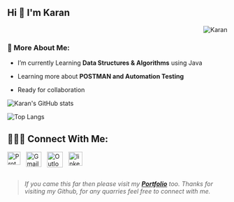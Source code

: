 
## Hi 👋 I'm Karan
<p align="right"> <img src="https://komarev.com/ghpvc/?username=karanrao-github&label=Profile%20views&color=0e75b6&style=flat"  alt="Karan" /> </p>

### 🧐 More About Me:
- I’m currently Learning **Data Structures & Algorithms** using Java

- Learning more about **POSTMAN and Automation Testing** 

- Ready for collaboration 

![Karan's GitHub stats](https://github-readme-stats.vercel.app/api?username=karanrao-github&show_icons=true&bg_color=0000&hide_border=true&text_color=d0d3d4)

![Top Langs](https://github-readme-stats.vercel.app/api/top-langs/?username=karanrao-github&layout=compact)


## 👨🏻‍💻 Connect With Me:

<a href="mailto:karanrao81441@protonmail.com" target="_blank"> <img align="left" src="https://raw.githubusercontent.com/karanrao-github/Karan-Rao/18c58f2dcf0cb62e023d69f4f7f9a35eb108df79/icons/protonmail-logo.svg" alt="Protonmail" height="30px"/></a>

<a href="mailto:karanrao81441@gmail.com" target="_blank"><img  align="left" src="https://raw.githubusercontent.com/karanrao-github/Karan-Rao/18c58f2dcf0cb62e023d69f4f7f9a35eb108df79/icons/gmail-logo.svg" alt="Gmail" height="35" style="margin-left:10" /></a>

<a href="mailto:karanrao81441@outlook.com" target="_blank"><img align="left" src="https://raw.githubusercontent.com/karanrao-github/Karan-Rao/18c58f2dcf0cb62e023d69f4f7f9a35eb108df79/icons/outlook-logo.svg" alt="Outlook" height="36" style="margin-left:10" /></a>

<a href="https://www.linkedin.com/in/karan-rao-175b06223/" target="_blank"><img align="left" src="https://brand.linkedin.com/content/dam/me/business/en-us/amp/brand-site/v2/bg/LI-Bug.svg.original.svg" alt="linkedin" height="32" style="margin-left:10" /></a>

<br><br><br>

>*If you came this far then please visit my [**Portfolio**](https://comfy-shortbread-379e97.netlify.app/) too. Thanks for visiting my Github, for any quarries feel free to connect with me.*
